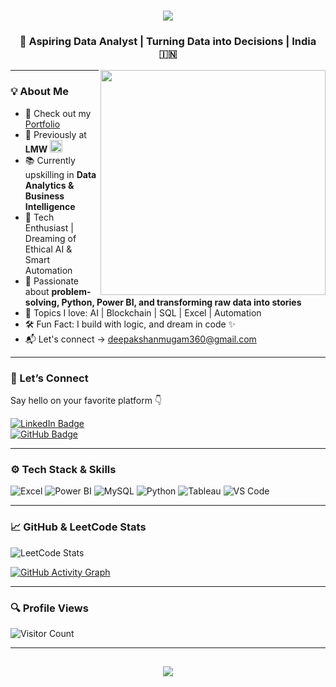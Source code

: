 <h1 align="center">
  <img src="https://readme-typing-svg.herokuapp.com/?font=Righteous&size=35&center=true&vCenter=true&width=500&height=70&duration=4000&lines=Hey+there!+👋;+I'm+Deepak+Shanmugam!;" />
</h1>

<h3 align="center">🚀 Aspiring Data Analyst | Turning Data into Decisions | India 🇮🇳</h3>

<img align="right" src="https://media.giphy.com/media/LMcB8XospGZO8UQq87/giphy.gif" width="360"/>

---

### 💡 About Me

- 🔭 Check out my [Portfolio](https://codebasics.io/portfolio/Deepak-Shanmugam-K)  
- 💼 Previously at **LMW** <img height="20" width="20" src="https://static.zohocdn.com/catalyst-cdn/img/welcomeloader-b6a4057dc7.gif">  
- 📚 Currently upskilling in **Data Analytics & Business Intelligence**  
- 🤖 Tech Enthusiast | Dreaming of Ethical AI & Smart Automation  
- 🧠 Passionate about **problem-solving, Python, Power BI, and transforming raw data into stories**  
- 💬 Topics I love: AI | Blockchain | SQL | Excel | Automation  
- 🛠 Fun Fact: I build with logic, and dream in code ✨  
- 📬 Let's connect → <a href="mailto:deepakshanmugam360@gmail.com">deepakshanmugam360@gmail.com</a>

---

### 🔗 Let’s Connect

Say hello on your favorite platform 👇  

[![LinkedIn Badge](https://img.shields.io/badge/-LinkedIn-0A66C2?style=for-the-badge&logo=linkedin&logoColor=white)](https://www.linkedin.com/in/deepak-shanmugam-786d/)  
[![GitHub Badge](https://img.shields.io/badge/-GitHub-181717?style=for-the-badge&logo=github&logoColor=white)](https://github.com/DeepakShanmugam-786d)

---

### ⚙️ Tech Stack & Skills

<p float="left">
  <img src="https://img.icons8.com/color/48/microsoft-excel-2019--v1.png" title="Excel" />
  <img src="https://img.icons8.com/color/48/power-bi.png" title="Power BI" />
  <img src="https://img.icons8.com/fluency/48/mysql-logo.png" title="MySQL" />
  <img src="https://img.icons8.com/ios-filled/50/python.png" title="Python" />
  <img src="https://img.icons8.com/color/48/tableau-software.png" title="Tableau" />
  <img src="https://img.icons8.com/color/48/visual-studio-code-2019.png" title="VS Code" />
</p>

---

### 📈 GitHub & LeetCode Stats

![LeetCode Stats](https://leetcard.jacoblin.cool/Deepakshanmugamk?theme=dark&font=Koh%20Santepheap&ext=heatmap)

[![GitHub Activity Graph](https://github-readme-activity-graph.vercel.app/graph?username=DeepakShanmugam-786d&bg_color=0f2d3d&color=00ffcc&line=00ffff&point=ffffff&area=true&hide_border=true)](https://github.com/ashutosh00710/github-readme-activity-graph)

---

### 🔍 Profile Views

![Visitor Count](https://profile-counter.glitch.me/DeepakShanmugam-786d/count.svg)

---

<div align="center">
  <h2>
    <img src="https://readme-typing-svg.herokuapp.com?font=Jetbrains+Mono&size=24&duration=3200&color=00BFFF&center=true&vCenter=true&width=700&lines=Data+is+power.;Insights+drive+decisions.;Code+what+you+believe.;Dream+big+,+analyze+deeper.;Push+your+limits+,+commit+to+growth." />
  </h2>
</div>

